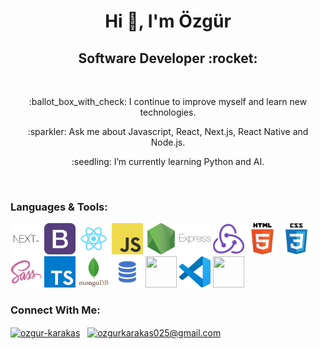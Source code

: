   <h1 align="center"> Hi 👋, I'm Özgür </h1>
  <h2 align="center">Software Developer :rocket:</h2>

  <br/>

<p align="center">:ballot_box_with_check: I continue to improve myself and learn new technologies. </p>

<p align="center">:sparkler: Ask me about Javascript, React, Next.js, React Native and Node.js. </p>

<p align="center">:seedling: I’m currently learning Python and AI.</p>


<br/>

### Languages & Tools:

[<img width="50" height="50" src=https://raw.githubusercontent.com/github/explore/2ebcebd7b163b2ab12cb5a40bf29264799c81c03/topics/nextjs/nextjs.png/>][nextjs]
[<img width="50" height="50" src=https://raw.githubusercontent.com/github/explore/80688e429a7d4ef2fca1e82350fe8e3517d3494d/topics/bootstrap/bootstrap.png />][bootstrap]
[<img width="50" height="50" src=https://raw.githubusercontent.com/github/explore/80688e429a7d4ef2fca1e82350fe8e3517d3494d/topics/react/react.png />][react]
[<img width="50" height="50" src=https://raw.githubusercontent.com/github/explore/80688e429a7d4ef2fca1e82350fe8e3517d3494d/topics/javascript/javascript.png />][javascript]
[<img width="50" height="50" src=https://raw.githubusercontent.com/github/explore/80688e429a7d4ef2fca1e82350fe8e3517d3494d/topics/nodejs/nodejs.png />][node]
[<img width="50" height="50" src=https://raw.githubusercontent.com/github/explore/80688e429a7d4ef2fca1e82350fe8e3517d3494d/topics/express/express.png />][express]
[<img width="50" height="50" src=https://raw.githubusercontent.com/devicons/devicon/master/icons/redux/redux-original.svg />][redux]
[<img width="50" height="50" src=https://raw.githubusercontent.com/github/explore/80688e429a7d4ef2fca1e82350fe8e3517d3494d/topics/html/html.png />][html]
[<img width="50" height="50" src=https://raw.githubusercontent.com/github/explore/80688e429a7d4ef2fca1e82350fe8e3517d3494d/topics/css/css.png />][css]
[<img width="50" height="50" src=https://raw.githubusercontent.com/devicons/devicon/master/icons/sass/sass-original.svg />][sass]
[<img width="50" height="50" src=https://raw.githubusercontent.com/github/explore/80688e429a7d4ef2fca1e82350fe8e3517d3494d/topics/typescript/typescript.png />][typescript]
[<img width="50" height="50" src=https://raw.githubusercontent.com/devicons/devicon/master/icons/mongodb/mongodb-original-wordmark.svg />][mongodb]
[<img width="50" height="50" src=https://raw.githubusercontent.com/github/explore/80688e429a7d4ef2fca1e82350fe8e3517d3494d/topics/sql/sql.png />][sql]
[<img width="50" height="50" src=https://res.cloudinary.com/postman/image/upload/t_team_logo/v1629869194/team/2893aede23f01bfcbd2319326bc96a6ed0524eba759745ed6d73405a3a8b67a8 />][postman]
[<img width="50" height="50" src=https://raw.githubusercontent.com/github/explore/bbd48b997e8d0bef63f676eca4da5e1f76487b56/topics/visual-studio-code/visual-studio-code.png />][vscode]
[<img width="50" height="50" src=https://www.vectorlogo.zone/logos/git-scm/git-scm-icon.svg />][git]

### Connect With Me:

<p align="left">
<a href="https://www.linkedin.com/in/ozgurkarakas06/" target="blank"><img align="center" src="https://raw.githubusercontent.com/rahuldkjain/github-profile-readme-generator/master/src/images/icons/Social/linked-in-alt.svg" alt="ozgur-karakas" height="45" width="45" /></a>
&nbsp;
 <a href="mailto:ozgurkarakas025@gmail.com" target="blank"><img align="center" src="https://upload.wikimedia.org/wikipedia/commons/8/8c/Gmail_Icon_%282013-2020%29.svg" alt="ozgurkarakas025@gmail.com" height="45" width="45" /></a>
</p>


[html]:https://www.w3schools.com/html/
[css]:https://www.w3schools.com/css/
[bootstrap]:https://getbootstrap.com/
[javascript]:https://developer.mozilla.org/en-US/docs/Web/JavaScript
[git]:https://git-scm.com/
[react]:https://reactjs.org/
[node]:https://nodejs.org/en/
[mongodb]:https://www.mongodb.com/
[vscode]:https://code.visualstudio.com/
[express]:https://expressjs.com/
[postman]:https://www.postman.com/
[wordpress]:https://wordpress.com/tr/
[sql]:https://www.w3schools.com/sql/
[typescript]: https://www.typescriptlang.org/
[sass]:https://sass-lang.com
[redux]:https://redux.js.org
[nextjs]:https://nextjs.org/


